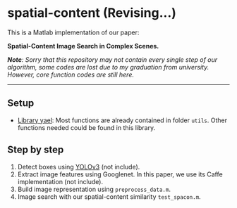 # spatial-content (Revising...)
This is a Matlab implementation of our paper: 

**Spatial-Content Image Search in Complex Scenes.**

***Note**: Sorry that this repository may not contain every single step of our algorithm, some codes are lost due to my graduation from university. However, core function codes are still here.*
***

## Setup
* [Library yael][1]: Most functions are already contained in folder `utils`. Other functions needed could be found in this library.

## Step by step
1. Detect boxes using [YOLOv3][2] (not include). 
2. Extract image features using Googlenet. In this paper, we use its Caffe implementation (not include).
3. Build image representation using `preprocess_data.m`.
4. Image search with our spatial-content similarity `test_spacon.m`.


[1]: https://gforge.inria.fr/projects/yael/ "yael home"
[2]: https://pjreddie.com/darknet/yolo/ "YOLO"

